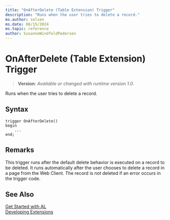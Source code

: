 ```yaml
---
title: "OnAfterDelete (Table Extension) Trigger"
description: "Runs when the user tries to delete a record."
ms.author: solsen
ms.date: 08/15/2024
ms.topic: reference
author: SusanneWindfeldPedersen
---
```

[//]: # (START>DO_NOT_EDIT)
[//]: # (IMPORTANT:Do not edit any of the content between here and the END>DO_NOT_EDIT.)
[//]: # (Any modifications should be made in the .xml files in the ModernDev repo.)

# OnAfterDelete (Table Extension) Trigger
> **Version**: _Available or changed with runtime version 1.0._

Runs when the user tries to delete a record.


## Syntax
```AL
trigger OnAfterDelete()
begin
    ...
end;
```



[//]: # (IMPORTANT: END>DO_NOT_EDIT)

## Remarks  
 This trigger runs after the default delete behavior is executed on a record to be deleted. It runs automatically after the user chooses to delete a record in a page from the Web Client. The record is not deleted if an error occurs in the trigger code. 

## See Also  
[Get Started with AL](../../devenv-get-started.md)  
[Developing Extensions](../../devenv-dev-overview.md)  
